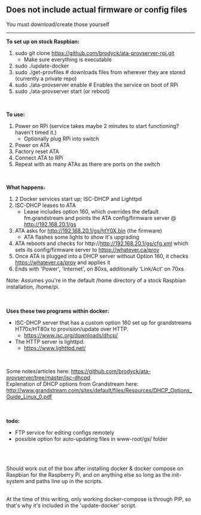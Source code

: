## Does not include actual firmware or config files
You must download/create those yourself

---

**To set up on stock Raspbian:**
1. sudo git clone https://github.com/brodyck/ata-provserver-rpi.git
    - Make sure everything is executable 
2. sudo ./update-docker 
3. sudo ./get-provfiles # downloads files from wherever they are stored (currently a private repo)
4. sudo ./ata-provserver enable # Enables the service on boot of RPi
5. sudo ./ata-provserver start (or reboot)  
<br/>

**To use:**
1. Power on RPi (service takes maybe 2 minutes to start functioning? haven't timed it.)
    - Optionally plug RPi into switch
2. Power on ATA
3. Factory reset ATA
4. Connect ATA to RPi
5. Repeat with as many ATAs as there are ports on the switch  
<br/>

**What happens:**
1. 2 Docker services start up; ISC-DHCP and Lighttpd
2. ISC-DHCP leases to ATA
    - Lease includes option 160, which overrides the default fm.grandstream and points the ATA config/firmware server @ http://192.168.20.1/gs
4. ATA asks for http://192.168.20.1/gs/htY0X.bin (the firmware)
    - ATA flashes some lights to show it's upgrading
5. ATA reboots and checks for http://http://192.168.20.1/gs/cfg.xml which sets its config/firmware server to https://whatever.ca/prov
6. Once ATA is plugged into a DHCP server without Option 160, it checks https://whatever.ca/prov and applies it
7. Ends with 'Power', 'Internet', on 80xs, additionally 'Link/Act' on 70xs  

Note: Assumes you're in the default /home directory of a stock Raspbian installation, /home/pi.  
<br/>
<br/>

**Uses these two programs within docker:**
- ISC-DHCP server that has a custom option 160 set up for grandstreams HT70x/HT80x to provision/update over HTTP.
  - https://www.isc.org/downloads/dhcp/
- The HTTP server is lighttpd.
  - https://www.lighttpd.net/
<br/>

Some notes/articles here: https://github.com/brodyck/ata-provserver/tree/master/isc-dhcpd  
Explenation of DHCP options from Grandstream here: http://www.grandstream.com/sites/default/files/Resources/DHCP_Options_Guide_Linux_0.pdf  
<br/>
<br/>

**todo:**
- FTP service for editing configs remotely
- possible option for auto-updating files in www-root/gs/ folder  
<br/>
<br/>

Should work out of the box after installing docker & docker compose on Raspbian for the Raspberry Pi, and on anything else so long as the init-system and paths line up in the scripts.  
<br/>

At the time of this writing, only working docker-compose is through PIP, so that's why it's included in the 'update-docker' script.
<br/>


